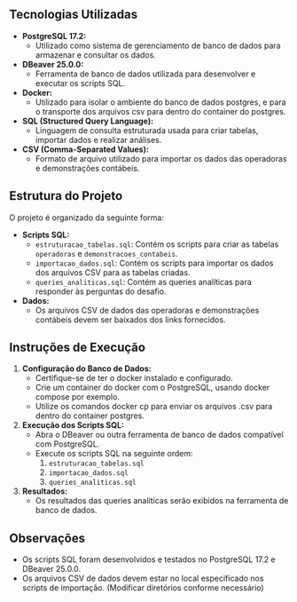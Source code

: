 ## Tecnologias Utilizadas

* **PostgreSQL 17.2:**
    * Utilizado como sistema de gerenciamento de banco de dados para armazenar e consultar os dados.
* **DBeaver 25.0.0:**
    * Ferramenta de banco de dados utilizada para desenvolver e executar os scripts SQL.
* **Docker:**
    * Utilizado para isolar o ambiente do banco de dados postgres, e para o transporte dos arquivos csv para dentro do container do postgres.
* **SQL (Structured Query Language):**
    * Linguagem de consulta estruturada usada para criar tabelas, importar dados e realizar análises.
* **CSV (Comma-Separated Values):**
    * Formato de arquivo utilizado para importar os dados das operadoras e demonstrações contábeis.

## Estrutura do Projeto

O projeto é organizado da seguinte forma:

* **Scripts SQL:**
    * `estruturacao_tabelas.sql`: Contém os scripts para criar as tabelas `operadoras` e `demonstracoes_contabeis`.
    * `importacao_dados.sql`: Contém os scripts para importar os dados dos arquivos CSV para as tabelas criadas.
    * `queries_analiticas.sql`: Contém as queries analíticas para responder às perguntas do desafio.
* **Dados:**
    * Os arquivos CSV de dados das operadoras e demonstrações contábeis devem ser baixados dos links fornecidos.

## Instruções de Execução

1.  **Configuração do Banco de Dados:**
    * Certifique-se de ter o docker instalado e configurado.
    * Crie um container do docker com o PostgreSQL, usando docker compose por exemplo.
    * Utilize os comandos docker cp para enviar os arquivos .csv para dentro do container postgres.
2.  **Execução dos Scripts SQL:**
    * Abra o DBeaver ou outra ferramenta de banco de dados compatível com PostgreSQL.
    * Execute os scripts SQL na seguinte ordem:
        1.  `estruturacao_tabelas.sql`
        2.  `importacao_dados.sql`
        3.  `queries_analiticas.sql`
3.  **Resultados:**
    * Os resultados das queries analíticas serão exibidos na ferramenta de banco de dados.


## Observações

* Os scripts SQL foram desenvolvidos e testados no PostgreSQL 17.2 e DBeaver 25.0.0.
* Os arquivos CSV de dados devem estar no local especificado nos scripts de importação. (Modificar diretórios conforme necessário)
